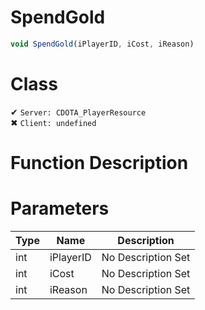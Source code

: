 # SpendGold
```js	
void SpendGold(iPlayerID, iCost, iReason)
```
# Class
✔ `Server: CDOTA_PlayerResource`  
✖ `Client: undefined`  

# Function Description

# Parameters
Type|Name|Description
--|--|--
int|iPlayerID|No Description Set
int|iCost|No Description Set
int|iReason|No Description Set
